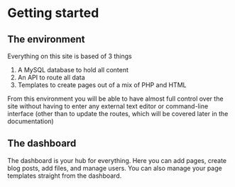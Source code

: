 # Getting started

## The environment
Everything on this site is based of 3 things
1. A MySQL database to hold all content
2. An API to route all data
3. Templates to create pages out of a mix of PHP and HTML

From this environment you will be able to have almost full control over the site 
without having to enter any external text editor or command-line interface 
(other than to update the routes, which will be covered later in the documentation)

## The dashboard
The dashboard is your hub for everything. Here you can add pages, create blog posts,
add files, and manage users. You can also manage your page templates straight from
the dashboard.

